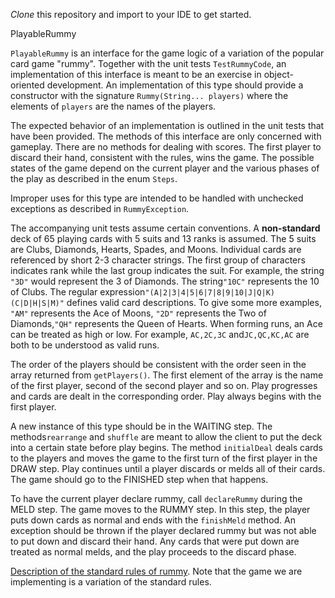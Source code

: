 *Clone* this repository and import to your IDE to get started.  

PlayableRummy

`PlayableRummy` is an interface for the game logic of a variation of the popular card game "rummy". Together with the unit tests <code>TestRummyCode</code>, an implementation of this interface is meant to be an exercise in object-oriented development. An implementation of this type should provide a constructor with the signature <code>Rummy(String... players)</code> where the elements of <code>players</code> are the names of the players.

The expected behavior of an implementation is outlined in the unit tests that have been provided. The methods of this interface are only concerned with gameplay. There are no methods for dealing with scores. The first player to discard their hand, consistent with the rules, wins the game. The possible  states of the game depend on the current player and the various phases of the play as described in the enum <code>Steps</code>.

Improper uses for this type are intended to be handled with unchecked exceptions as described in <code>RummyException</code>.

The accompanying unit tests assume certain conventions. A <b>non-standard</b> deck of 65 playing cards with 5 suits and 13 ranks is assumed. The 5 suits are Clubs, Diamonds, Hearts, Spades, and Moons. Individual cards are referenced by short 2-3 character strings. The first group of characters indicates rank while the last group indicates the suit. For example, the string <code>"3D"</code> would represent the 3 of Diamonds. The string<code>"10C"</code> represents the 10 of Clubs. The regular expression<code>"(A|2|3|4|5|6|7|8|9|10|J|Q|K)(C|D|H|S|M)"</code> defines valid card descriptions. To give some more examples, <code>"AM"</code> represents the Ace of Moons, <code>"2D"</code> represents the Two of Diamonds,<code>"QH"</code> represents the Queen of Hearts. When forming runs, an Ace can be treated as high or low. For example, <code>AC,2C,3C</code> and<code>JC,QC,KC,AC</code> are both to be understood as valid runs.

The order of the players should be consistent with the order seen in the array returned from <code>getPlayers()</code>. The first element of the array is the name of the first player, second of the second player and so on. Play progresses and cards are dealt in the corresponding order. Play always begins with the first player.

A new instance of this type should be in the WAITING step. The methods<code>rearrange</code> and <code>shuffle</code> are meant to allow the client to put the deck into a certain state before play begins. The method <code>initialDeal</code> deals cards to the players and moves the game to the first turn of the first player in the DRAW step. Play continues until a player discards or melds all of their cards. The game should go to the FINISHED step when that happens.

To have the current player declare rummy, call `declareRummy` during the MELD step.  The game moves to the RUMMY step.  In this step, the player puts down cards as normal and ends with the `finishMeld` method.  An exception should be thrown if the player declared rummy but was not able to put down and discard their hand.  Any cards that were put down are treated as normal melds, and the play proceeds to the discard phase.  

[Description of the standard rules of rummy](https://bicyclecards.com/how-to-play/rummy-rum/).  Note that the game we are implementing is a variation of the standard rules.   


